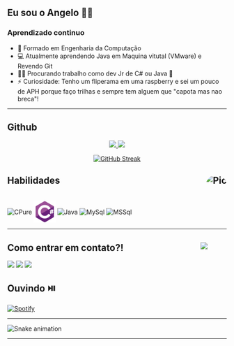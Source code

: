 ## Eu sou o Angelo 🖖:space_invader:

### Aprendizado continuo
- 👷 Formado em Engenharia da Computação
- 💻 Atualmente aprendendo Java em Maquina vitutal (VMware) e Revendo Git 
- 👨‍💼 Procurando trabalho como dev Jr de C# ou Java 💟
- ⚡ Curiosidade: Tenho um fliperama em uma raspberry e sei um pouco de APH porque faço trilhas e sempre tem alguem que "capota mas nao breca"! 

---
## Github
<div align="center">
  <a href="https://github.com/provedelo">
  <img height="140em" src="https://github-readme-stats.vercel.app/api?username=provedelo&custom_title=Sumário&locale=pt-BR&show_icons=true&theme=swift&include_all_commits=true&count_private=true"/>
  <img height="140em" src="https://github-readme-stats.vercel.app/api/top-langs/?username=provedelo&layout=compact&custom_title=Linguagens&theme=swift&langs_count=10"/>
</div>
<div align="center">
     
  [![GitHub Streak](http://github-readme-streak-stats.herokuapp.com?user=provedelo&date_format=M%20j%5B%2C%20Y%5D)](https://git.io/streak-stats)
</div>
 
## Habilidades   <img align="right" alt="Pic" height="60" style="border-radius:80px;" src="https://media.giphy.com/media/128Ygie2wLdH5m/giphy.gif">

  <div style="display: inline_block"><br>
  <img align="center" alt="CPure"  height="50" width="50" src="https://cdn.jsdelivr.net/gh/devicons/devicon/icons/embeddedc/embeddedc-original.svg">
  <img align="center" alt="CSharp" height="50" width="50" src="https://raw.githubusercontent.com/devicons/devicon/master/icons/csharp/csharp-original.svg">
  <img align="center" alt="Java"   height="50" width="50" src="https://cdn.jsdelivr.net/gh/devicons/devicon/icons/java/java-original-wordmark.svg">
  <img align="center" alt="MySql"  height="50" width="50" src="https://cdn.jsdelivr.net/gh/devicons/devicon/icons/mysql/mysql-original-wordmark.svg">
  <img align="center" alt="MSSql"  height="50" width="50" src="https://cdn.jsdelivr.net/gh/devicons/devicon/icons/microsoftsqlserver/microsoftsqlserver-plain-wordmark.svg">
</div>

 ---
 ## Como entrar em contato?!  <img src="https://media.giphy.com/media/LnQjpWaON8nhr21vNW/giphy.gif" width="60" align="right">
<div>
  <a href="https://www.linkedin.com/in/provedelo" target="_blank"><img src="https://img.shields.io/badge/-LinkedIn-%230077B5?style=for-the-badge&logo=linkedin&logoColor=white" target="_blank"></a> 
  <a href="https://www.instagram.com/provedelo/" target="_blank"><img src="https://img.shields.io/badge/-Instagram-%23E4405F?style=for-the-badge&logo=instagram&logoColor=white" target="_blank"></a>
  <a href = "mailto:angeloprovedelo@outlook.com"><img src="https://img.shields.io/badge/Microsoft_Outlook-0078D4?style=for-the-badge&logo=microsoft-outlook&logoColor=white" target="_blank"></a>
  </div>
  

  ## Ouvindo ⏯️
 <div>
   
   [![Spotify](https://novatorem.vercel.app/api/spotify?background_color=0d1117&border_color=ffffff)](https://open.spotify.com/user/31kih67p32e4qtlxefzzsci5lhue?si=235f2b36dd78408d)
 
  </div>
  
---
 
  ![Snake animation](https://github.com/Provedelo/Provedelo/blob/output/github-contribution-grid-snake.svg)

---
